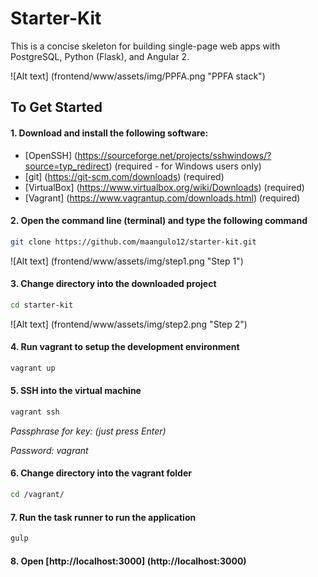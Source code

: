 # Starter-Kit

This is a concise skeleton for building single-page web apps with PostgreSQL, Python (Flask), and Angular 2.

![Alt text] (frontend/www/assets/img/PPFA.png "PPFA stack")

## To Get Started

#### 1. Download and install the following software:

+ [OpenSSH] (https://sourceforge.net/projects/sshwindows/?source=typ_redirect) (required - for Windows users only)
+ [git] (https://git-scm.com/downloads) (required)
+ [VirtualBox] (https://www.virtualbox.org/wiki/Downloads) (required)
+ [Vagrant] (https://www.vagrantup.com/downloads.html) (required)

#### 2. Open the command line (terminal) and type the following command
>
```bash
git clone https://github.com/maangulo12/starter-kit.git
```

![Alt text] (frontend/www/assets/img/step1.png "Step 1")

#### 3. Change directory into the downloaded project
>
```bash
cd starter-kit
```

![Alt text] (frontend/www/assets/img/step2.png "Step 2")

#### 4. Run vagrant to setup the development environment
>
```bash
vagrant up
```

#### 5. SSH into the virtual machine
>
```bash
vagrant ssh
```

*Passphrase for key: (just press Enter)*

*Password: vagrant*

#### 6. Change directory into the vagrant folder
>
```bash
cd /vagrant/
```

#### 7. Run the task runner to run the application
>
```bash
gulp
```

#### 8. Open [http://localhost:3000] (http://localhost:3000)